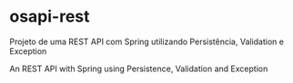 # osapi-rest
Projeto de uma REST API com Spring utilizando Persistência, Validation e Exception

An REST API with Spring using Persistence, Validation and Exception
